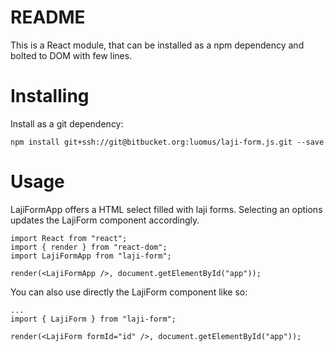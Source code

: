 # README #

This is a React module, that can be installed as a npm dependency and bolted to DOM with few lines.

# Installing #

Install as a git dependency:

```
npm install git+ssh://git@bitbucket.org:luomus/laji-form.js.git --save
```

# Usage #

LajiFormApp offers a HTML select filled with laji forms. Selecting an options updates the LajiForm component accordingly.

```
import React from "react";
import { render } from "react-dom";
import LajiFormApp from "laji-form";

render(<LajiFormApp />, document.getElementById("app"));
```

You can also use directly the LajiForm component like so:

```
...
import { LajiForm } from "laji-form";

render(<LajiForm formId="id" />, document.getElementById("app"));
```
